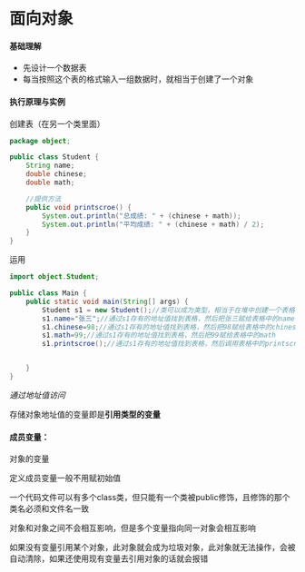 # 面向对象

#### 基础理解

* 先设计一个数据表
* 每当按照这个表的格式输入一组数据时，就相当于创建了一个对象

#### 执行原理与实例

创建表（在另一个类里面）

``` java
package object;

public class Student {
    String name;
    double chinese;
    double math;

    //提供方法
    public void printscroe() {
        System.out.println("总成绩: " + (chinese + math));
        System.out.println("平均成绩: " + (chinese + math) / 2);
    }
}

```

运用

``` java
import object.Student;

public class Main {
    public static void main(String[] args) {
        Student s1 = new Student();//类可以成为类型，相当于在堆中创建一个表格，并且把这个表格的地址值赋给s1
        s1.name="张三";//通过s1存有的地址值找到表格，然后把张三赋给表格中的name
        s1.chinese=98;//通过s1存有的地址值找到表格，然后把98赋给表格中的chinese
        s1.math=99;//通过s1存有的地址值找到表格，然后把99赋给表格中的math
        s1.printscroe();//通过s1存有的地址值找到表格，然后调用表格中的printscroe方法


    }
}
```

*通过地址值访问*

存储对象地址值的变量即是**引用类型的变量**

#### 成员变量：

对象的变量

定义成员变量一般不用赋初始值

一个代码文件可以有多个class类，但只能有一个类被public修饰，且修饰的那个类名必须和文件名一致

对象和对象之间不会相互影响，但是多个变量指向同一对象会相互影响

如果没有变量引用某个对象，此对象就会成为垃圾对象，此对象就无法操作，会被自动清除，如果还使用现有变量去引用对象的话就会报错

